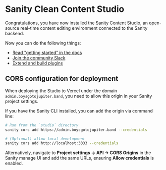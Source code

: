 # Sanity Clean Content Studio

Congratulations, you have now installed the Sanity Content Studio, an open-source real-time content editing environment connected to the Sanity backend.

Now you can do the following things:

- [Read "getting started" in the docs](https://www.sanity.io/docs/introduction/getting-started?utm_source=readme)
- [Join the community Slack](https://slack.sanity.io/?utm_source=readme)
- [Extend and build plugins](https://www.sanity.io/docs/content-studio/extending?utm_source=readme)

## CORS configuration for deployment

When deploying the Studio to Vercel under the domain `admin.boysgotojupiter.band`, you need to allow this origin in your Sanity project settings.

If you have the Sanity CLI installed, you can add the origin via command line:

```bash
# Run from the `studio` directory
sanity cors add https://admin.boysgotojupiter.band --credentials

# (Optional) allow local development
sanity cors add http://localhost:3333 --credentials
```

Alternatively, navigate to **Project settings → API → CORS Origins** in the Sanity manage UI and add the same URLs, ensuring **Allow credentials** is enabled.
